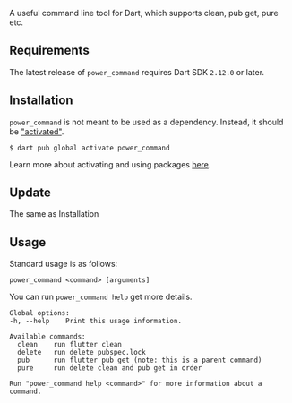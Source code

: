 A useful command line tool for Dart, which supports clean, pub get, pure etc.

## Requirements

The latest release of `power_command` requires Dart SDK `2.12.0` or later.

## Installation

`power_command` is not meant to be used as a dependency. Instead, it should be ["activated"](https://www.dartlang.org/tools/pub/cmd/pub-global#activating-a-package).

```
$ dart pub global activate power_command
```

Learn more about activating and using packages [here](https://www.dartlang.org/tools/pub/cmd/pub-global).

## Update

The same as Installation

## Usage

Standard usage is as follows:

```
power_command <command> [arguments]
```

You can run `power_command help` get more details.

```
Global options:
-h, --help    Print this usage information.

Available commands:
  clean    run flutter clean
  delete   run delete pubspec.lock
  pub      run flutter pub get (note: this is a parent command)
  pure     run delete clean and pub get in order

Run "power_command help <command>" for more information about a command.

```
